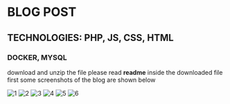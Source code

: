 # BLOG POST 
## TECHNOLOGIES: PHP, JS, CSS, HTML
### DOCKER, MYSQL

download and unzip the file
please read **readme** inside the downloaded file first
some screenshots of the blog are shown below


![1](https://github.com/StanislawZielinski/BLOG-PHP-App/assets/94519797/55f945fa-1068-49a9-a347-50d2be320621)
![2](https://github.com/StanislawZielinski/BLOG-PHP-App/assets/94519797/3dabe722-d086-4b9a-bd87-1e1d307eed73)
![3](https://github.com/StanislawZielinski/BLOG-PHP-App/assets/94519797/dc5f10c0-f80d-4266-8edf-e2b6b3527a37)
![4](https://github.com/StanislawZielinski/BLOG-PHP-App/assets/94519797/db0ddf47-36d9-4c90-8b51-43a9de062aee)
![5](https://github.com/StanislawZielinski/BLOG-PHP-App/assets/94519797/3548ca17-43bb-4424-9ea9-d0c09ef8647f)
![6](https://github.com/StanislawZielinski/BLOG-PHP-App/assets/94519797/15f7b8b9-e484-439b-b535-a9aa40db2df3)
